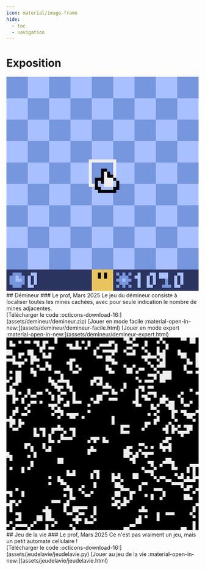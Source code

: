 ```yaml
---
icon: material/image-frame
hide:
  - toc
  - navigation
---
```


# Exposition

<div class="card-container" markdown>

<div class="card-flip" markdown>
<div class="card-flip-inner" markdown>
<div class="card-flip-front"><img src="assets/demineur/demineur.gif"></div>
<div class="card-flip-back" markdown>
## Démineur
### Le prof, Mars 2025
Le jeu du démineur consiste à localiser toutes les mines cachées, avec pour seule indication le nombre de mines adjacentes.
<div class="card-links" markdown="span">
[Télécharger le code :octicons-download-16:](assets/demineur/demineur.zip)
[Jouer en mode facile :material-open-in-new:](assets/demineur/demineur-facile.html)
[Jouer en mode expert :material-open-in-new:](assets/demineur/demineur-expert.html)
</div>
</div>
</div>
</div>

<div class="card-flip" markdown>
<div class="card-flip-inner" markdown>
<div class="card-flip-front"><img src="assets/jeudelavie/jeudelavie.gif"></div>
<div class="card-flip-back" markdown>
## Jeu de la vie
### Le prof, Mars 2025
Ce n'est pas vraiment un jeu, mais un petit automate cellulaire !
<div class="card-links" markdown="span">
[Télécharger le code :octicons-download-16:](assets/jeudelavie/jeudelavie.py)
[Jouer au jeu de la vie :material-open-in-new:](assets/jeudelavie/jeudelavie.html)
</div>
</div>
</div>
</div>



</div>